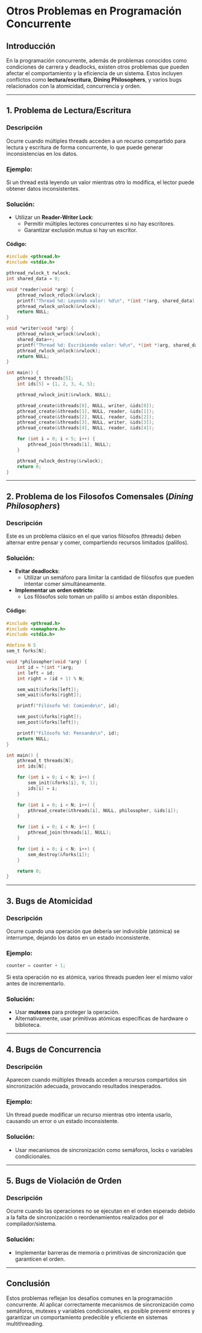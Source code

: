 
# Otros Problemas en Programación Concurrente

## Introducción
En la programación concurrente, además de problemas conocidos como condiciones de carrera y deadlocks, existen otros problemas que pueden afectar el comportamiento y la eficiencia de un sistema. Estos incluyen conflictos como **lectura/escritura**, **Dining Philosophers**, y varios bugs relacionados con la atomicidad, concurrencia y orden.

---

## 1. Problema de Lectura/Escritura
### Descripción
Ocurre cuando múltiples threads acceden a un recurso compartido para lectura y escritura de forma concurrente, lo que puede generar inconsistencias en los datos.

### Ejemplo:
Si un thread está leyendo un valor mientras otro lo modifica, el lector puede obtener datos inconsistentes.

### Solución:
- Utilizar un **Reader-Writer Lock**:
  - Permitir múltiples lectores concurrentes si no hay escritores.
  - Garantizar exclusión mutua si hay un escritor.

#### Código:
```c
#include <pthread.h>
#include <stdio.h>

pthread_rwlock_t rwlock;
int shared_data = 0;

void *reader(void *arg) {
    pthread_rwlock_rdlock(&rwlock);
    printf("Thread %d: Leyendo valor: %d\n", *(int *)arg, shared_data);
    pthread_rwlock_unlock(&rwlock);
    return NULL;
}

void *writer(void *arg) {
    pthread_rwlock_wrlock(&rwlock);
    shared_data++;
    printf("Thread %d: Escribiendo valor: %d\n", *(int *)arg, shared_data);
    pthread_rwlock_unlock(&rwlock);
    return NULL;
}

int main() {
    pthread_t threads[5];
    int ids[5] = {1, 2, 3, 4, 5};

    pthread_rwlock_init(&rwlock, NULL);

    pthread_create(&threads[0], NULL, writer, &ids[0]);
    pthread_create(&threads[1], NULL, reader, &ids[1]);
    pthread_create(&threads[2], NULL, reader, &ids[2]);
    pthread_create(&threads[3], NULL, writer, &ids[3]);
    pthread_create(&threads[4], NULL, reader, &ids[4]);

    for (int i = 0; i < 5; i++) {
        pthread_join(threads[i], NULL);
    }

    pthread_rwlock_destroy(&rwlock);
    return 0;
}
```

---

## 2. Problema de los Filosofos Comensales (*Dining Philosophers*)
### Descripción
Este es un problema clásico en el que varios filósofos (threads) deben alternar entre pensar y comer, compartiendo recursos limitados (palillos).

### Solución:
- **Evitar deadlocks**:
  - Utilizar un semáforo para limitar la cantidad de filósofos que pueden intentar comer simultáneamente.
- **Implementar un orden estricto**:
  - Los filósofos solo toman un palillo si ambos están disponibles.

#### Código:
```c
#include <pthread.h>
#include <semaphore.h>
#include <stdio.h>

#define N 5
sem_t forks[N];

void *philosopher(void *arg) {
    int id = *(int *)arg;
    int left = id;
    int right = (id + 1) % N;

    sem_wait(&forks[left]);
    sem_wait(&forks[right]);

    printf("Filósofo %d: Comiendo\n", id);

    sem_post(&forks[right]);
    sem_post(&forks[left]);

    printf("Filósofo %d: Pensando\n", id);
    return NULL;
}

int main() {
    pthread_t threads[N];
    int ids[N];

    for (int i = 0; i < N; i++) {
        sem_init(&forks[i], 0, 1);
        ids[i] = i;
    }

    for (int i = 0; i < N; i++) {
        pthread_create(&threads[i], NULL, philosopher, &ids[i]);
    }

    for (int i = 0; i < N; i++) {
        pthread_join(threads[i], NULL);
    }

    for (int i = 0; i < N; i++) {
        sem_destroy(&forks[i]);
    }

    return 0;
}
```

---

## 3. Bugs de Atomicidad
### Descripción
Ocurre cuando una operación que debería ser indivisible (atómica) se interrumpe, dejando los datos en un estado inconsistente.

### Ejemplo:
```c
counter = counter + 1;
```
Si esta operación no es atómica, varios threads pueden leer el mismo valor antes de incrementarlo.

### Solución:
- Usar **mutexes** para proteger la operación.
- Alternativamente, usar primitivas atómicas específicas de hardware o biblioteca.

---

## 4. Bugs de Concurrencia
### Descripción
Aparecen cuando múltiples threads acceden a recursos compartidos sin sincronización adecuada, provocando resultados inesperados.

### Ejemplo:
Un thread puede modificar un recurso mientras otro intenta usarlo, causando un error o un estado inconsistente.

### Solución:
- Usar mecanismos de sincronización como semáforos, locks o variables condicionales.

---

## 5. Bugs de Violación de Orden
### Descripción
Ocurre cuando las operaciones no se ejecutan en el orden esperado debido a la falta de sincronización o reordenamientos realizados por el compilador/sistema.

### Solución:
- Implementar barreras de memoria o primitivas de sincronización que garanticen el orden.

---

## Conclusión
Estos problemas reflejan los desafíos comunes en la programación concurrente. Al aplicar correctamente mecanismos de sincronización como semáforos, mutexes y variables condicionales, es posible prevenir errores y garantizar un comportamiento predecible y eficiente en sistemas multithreading.
